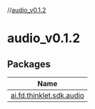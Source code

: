//[audio_v0.1.2](index.md)

# audio_v0.1.2

## Packages

| Name |
|---|
| [ai.fd.thinklet.sdk.audio](audio_v0.1.2/ai.fd.thinklet.sdk.audio/index.md) |
